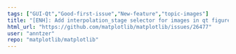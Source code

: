 ```yaml
---
tags: ["GUI-Qt","Good-first-issue","New-feature","topic-images"]
title: "[ENH]: Add interpolation_stage selector for images in qt figureoptions"
html_url: "https://github.com/matplotlib/matplotlib/issues/26477"
user: "anntzer"
repo: "matplotlib/matplotlib"
---
```


